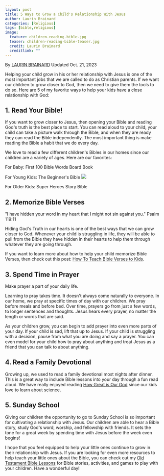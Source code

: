 ```yaml
---
layout: post
title: 5 Ways to Grow a Child's Relationship With Jesus
author: Laurin Brainard
categories: [Religious]
tags: [bible,religious]
image:
  feature: children-reading-bible.jpg
  teaser: children-reading-bible-teaser.jpg
  credit: Laurin Brainard
  creditlink: ""
---
```

By [LAURIN BRAINARD](https://theprimarybrain.com/menu/about/) Updated Oct. 21, 2023

Helping your child grow in his or her relationship with Jesus is one of the most important jobs that we are called to do as Christian parents. If we want our children to grow closer to God, then we need to give them the tools to do so. Here are 5 of my favorite ways to help your kids have a close relationship with God:

## 1. Read Your Bible!
If you want to grow closer to Jesus, then opening your Bible and reading God's truth is the best place to start. You can read aloud to your child, your child can take a picture walk through the Bible, and when they are ready they can read the Bible independently. The most important thing is make reading the Bible a habit that we do every day.

We love to read a few different children's Bibles in our homes since our children are a variety of ages. Here are our favorites:

For Baby: First 100 Bible Words Board Book

For Young Kids: The Beginner's Bible
<a href="https://www.amazon.com/Beginners-Bible-Timeless-Childrens-Stories/dp/031075013X?crid=KOOELNQA69E7&keywords=beginners+bible&qid=1697908785&sprefix=beginners+bible%2Caps%2C160&sr=8-1&linkCode=li3&tag=theprimarybra-20&linkId=109b18acc7946fd1578657759380ef4e&language=en_US&ref_=as_li_ss_il" target="_blank"><img border="0" src="//ws-na.amazon-adsystem.com/widgets/q?_encoding=UTF8&ASIN=031075013X&Format=_SL250_&ID=AsinImage&MarketPlace=US&ServiceVersion=20070822&WS=1&tag=theprimarybra-20&language=en_US" ></a><img src="https://ir-na.amazon-adsystem.com/e/ir?t=theprimarybra-20&language=en_US&l=li3&o=1&a=031075013X" width="1" height="1" border="0" alt="" style="border:none !important; margin:0px !important;" />

For Older Kids: Super Heroes Story Bible

## 2. Memorize Bible Verses
"I have hidden your word in my heart that I might not sin against you." Psalm 119:11 

Hiding God's Truth in our hearts is one of the best ways that we can grow closer to God. Whenever your child is struggling in life, they will be able to pull from the Bible they have hidden in their hearts to help them through whatever they are going through.

If you want to learn more about how to help your child memorize Bible Verses, then check out this post: [How To Teach Bible Verses to Kids](https://theprimarybrain.com/religious/2020/01/31/How-To-Teach-Bible-Verses-To-Kids/).

## 3. Spend Time in Prayer  
Make prayer a part of your daily life. 

Learning to pray takes time. It doesn't always come naturally to everyone. In our home, we pray at specific times of day with our children. We pray before meals and before bed. Over time, prayers go from just a few words, to longer sentences and thoughts. Jesus hears every prayer, no matter the length or words that are said. 

As your children grow, you can begin to add prayer into even more parts of your day. If your child is sad, lift that up to Jesus. If your child is struggling with a decision, pause from what you are doing and say a prayer. You can even model for your child how to pray about anything and treat Jesus as a friend that you can talk to about anything. 

## 4. Read a Family Devotional
Growing up, we used to read a family devotional most nights after dinner. This is a great way to include Bible lessons into your day through a fun read aloud. We have really enjoyed reading [How Great is Our God](https://amzn.to/3Qqo4MZ) since our kids love to learn about science. 

## 5. Sunday School
Giving our children the opportunity to go to Sunday School is so important for cultivating a relationship with Jesus. Our children are able to hear a Bible story, study God's word, worship, and fellowship with friends. It sets the tone for a great week by spending time with Jesus before the week even begins!

I hope that you feel equipped to help your little ones continue to grow in their relationship with Jesus. If you are looking for even more resources to help teach your little ones about the Bible, you can check out my [Old Testament Bible Lessons](https://www.teacherspayteachers.com/Product/Old-Testament-Bible-Lessons-Activities-Curriculum-for-Little-Learners-5415887?utm_source=PB%20Blog&utm_campaign=OT%20Bible%20Bundle) for Bible stories, activities, and games to play with your children. Have a wonderful day!